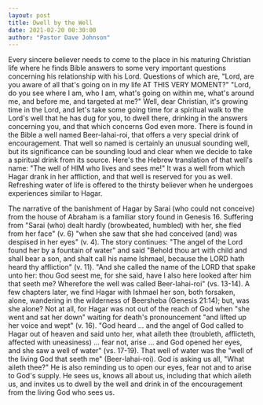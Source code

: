 ```yaml
---
layout: post
title: Dwell by the Well
date: 2021-02-20 00:30:00
author: "Pastor Dave Johnson"
---
```


Every sincere believer needs to come to the place in his maturing Christian life where he finds Bible answers to some very important questions concerning his relationship with his Lord. Questions of which are, "Lord, are you aware of all that's going on in my life AT THIS VERY MOMENT?" "Lord, do you see where I am, who I am, what's going on within me, what's around me, and before me, and targeted at me?" Well, dear Christian, it's growing time in the Lord, and let's take some going time for a spiritual walk to the Lord's well that he has dug for you, to dwell there, drinking in the answers concerning you, and that which concerns God even more. There is found in the Bible a well named Beer-lahai-roi, that offers a very special drink of encouragement. That well so named is certainly an unusual sounding well, but its significance can be sounding loud and clear when we decide to take a spiritual drink from its source. Here's the Hebrew translation of that well's name: "The well of HIM who lives and sees me!" It was a well from which Hagar drank in her affliction, and that well is reserved for you as well. Refreshing water of life is offered to the thirsty believer when he undergoes experiences similar to Hagar.

The narrative of the banishment of Hagar by Sarai (who could not conceive) from the house of Abraham is a familiar story found in Genesis 16. Suffering from "Sarai (who) dealt hardly (browbeated, humbled) with her, she fled from her face" (v. 6) "when she saw that she had conceived (and) was despised in her eyes" (v. 4). The story continues: "The angel of the Lord found her by a fountain of water" and said "Behold thou art with child and shall bear a son, and shalt call his name Ishmael, because the LORD hath heard thy affliction" (v. 11). "And she called the name of the LORD that spake unto her: thou God seest me, for she said, have I also here looked after him that seeth me? Wherefore the well was called Beer-lahai-roi" (vs. 13-14). A few chapters later, we find Hagar with Ishmael her son, both forsaken, alone, wandering in the wilderness of Beersheba (Genesis 21:14); but, was she alone? Not at all, for Hagar was not out of the reach of God when "she went and sat her down" waiting for death's pronouncement "and lifted up her voice and wept" (v. 16). "God heard ... and the angel of God called to Hagar out of heaven and said unto her, what aileth thee (troubleth, afflicteth, affected with uneasiness) ... fear not, arise ... and God opened her eyes, and she saw a well of water" (vs. 17-19). That well of water was the "well of the living God that seeth me" (Beer-lahai-roi). God is asking us all, "What aileth thee?" He is also reminding us to open our eyes, fear not and to arise to God's supply. He sees us, knows all about us, including that which aileth us, and invites us to dwell by the well and drink in of the encouragement from the living God who sees us.
